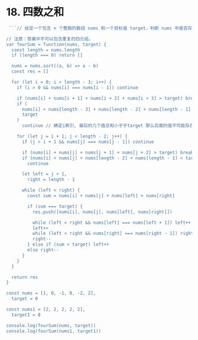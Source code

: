 # 18. 四数之和

```js
 ```// 给定一个包含 n 个整数的数组 nums 和一个目标值 target，判断 nums 中是否存在四个元素 a，b，c 和 d ，使得 a + b + c + d 的值与 target 相等？找出所有满足条件且不重复的四元组。

// 注意：答案中不可以包含重复的四元组。
var fourSum = function(nums, target) {
  const length = nums.length
  if (length === 0) return []

  nums = nums.sort((a, b) => a - b)
  const res = []

  for (let i = 0; i < length - 3; i++) {
    if (i > 0 && nums[i] === nums[i - 1]) continue

    if (nums[i] + nums[i + 1] + nums[i + 2] + nums[i + 3] > target) break // 确定i索引, 后面的几个值总和大于target 那么后面的值不可能存在等于target的情况
    if (
      nums[i] + nums[length - 3] + nums[length - 2] + nums[length - 1] <
      target
    )
      continue // 确定i索引, 最后的几个值总和小于于target 那么后面的值不可能存在等于target的情况

    for (let j = i + 1; j < length - 2; j++) {
      if (j > i + 1 && nums[j] === nums[j - 1]) continue

      if (nums[i] + nums[j] + nums[j + 1] + nums[j + 2] > target) break
      if (nums[i] + nums[j] + nums[length - 2] + nums[length - 1] < target)
        continue

      let left = j + 1,
        right = length - 1

      while (left < right) {
        const sum = nums[i] + nums[j] + nums[left] + nums[right]

        if (sum === target) {
          res.push([nums[i], nums[j], nums[left], nums[right]])

          while (left < right && nums[left] === nums[left + 1]) left++
          left++
          while (left < right && nums[right] === nums[right - 1]) right--
          right--
        } else if (sum < target) left++
        else right--
      }
    }
  }

  return res
}

const nums = [1, 0, -1, 0, -2, 2],
  target = 0

const nums1 = [2, 2, 2, 2, 2],
  target1 = 8

console.log(fourSum(nums, target))
console.log(fourSum(nums1, target1))
